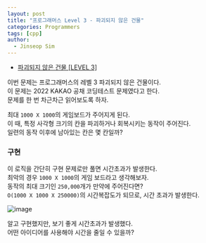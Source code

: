```yaml
---
layout: post
title: "프로그래머스 Level 3 - 파괴되지 않은 건물"
categories: Programmers
tags: [cpp]
author:
  - Jinseop Sim
---
```

- [파괴되지 않은 건물 [LEVEL 3]](https://school.programmers.co.kr/learn/courses/30/lessons/92344)

이번 문제는 프로그래머스의 레벨 3 파괴되지 않은 건물이다.  
이 문제는 2022 KAKAO 공채 코딩테스트 문제였다고 한다.  
문제를 한 번 차근차근 읽어보도록 하자.  

최대 ```1000 X 1000```의 게임보드가 주어지게 된다.  
이 때, 특정 사각형 크기의 칸을 파괴하거나 회복시키는 동작이 주어진다.  
일련의 동작 이후에 남아있는 칸은 몇 칸일까?  

### 구현
이 로직을 간단히 구현 문제로만 풀면 시간초과가 발생한다.  
최악의 경우 ```1000 X 1000```의 게임 보드라고 생각해보자.  
동작의 최대 크기인 ```250,000```개가 만약에 주어진다면?  
```O(1000 X 1000 X 250000)```의 시간복잡도가 되므로, 시간 초과가 발생한다.  

![image](https://github.com/Jinseop-Sim/Jinseop-Sim.github.io/assets/71700079/56243a00-6434-4caf-b327-7f0c248d4a78)  

알고 구현했지만, 보기 좋게 시간초과가 발생했다.  
어떤 아이디어를 사용해야 시간을 줄일 수 있을까?  

### 
